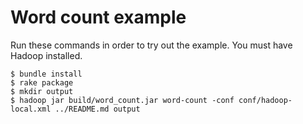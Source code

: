 # Word count example

Run these commands in order to try out the example. You must have Hadoop installed.

```shell
$ bundle install
$ rake package
$ mkdir output
$ hadoop jar build/word_count.jar word-count -conf conf/hadoop-local.xml ../README.md output
```
